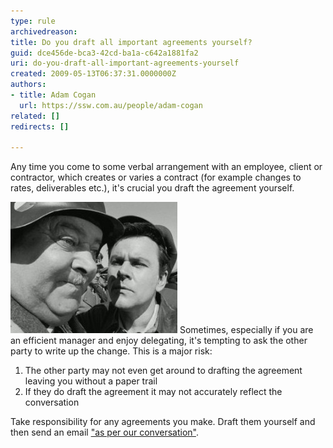 ```yaml
---
type: rule
archivedreason: 
title: Do you draft all important agreements yourself?
guid: dce456de-bca3-42cd-ba1a-c642a1881fa2
uri: do-you-draft-all-important-agreements-yourself
created: 2009-05-13T06:37:31.0000000Z
authors:
- title: Adam Cogan
  url: https://ssw.com.au/people/adam-cogan
related: []
redirects: []

---
```


Any time you come to some verbal arrangement with an employee, client or contractor, which creates or varies a contract (for example changes to rates, deliverables etc.), it's crucial you draft the agreement yourself.  

<!--endintro-->

![Can you really trust the other side to draft the agreement correctly?](SuccessfulProjects_DraftAgreementYourself.jpg)
Sometimes, especially if you are an efficient manager and enjoy delegating, it's tempting to ask the other party to write up the change. This is a major risk:

1. The other party may not even get around to drafting the agreement leaving you without a paper trail
2. If they do draft the agreement it may not accurately reflect the conversation


Take responsibility for any agreements you make. Draft them yourself and then send an email ["as per our conversation"](/do-you-prepare-then-confirm-conversations-decisions).
